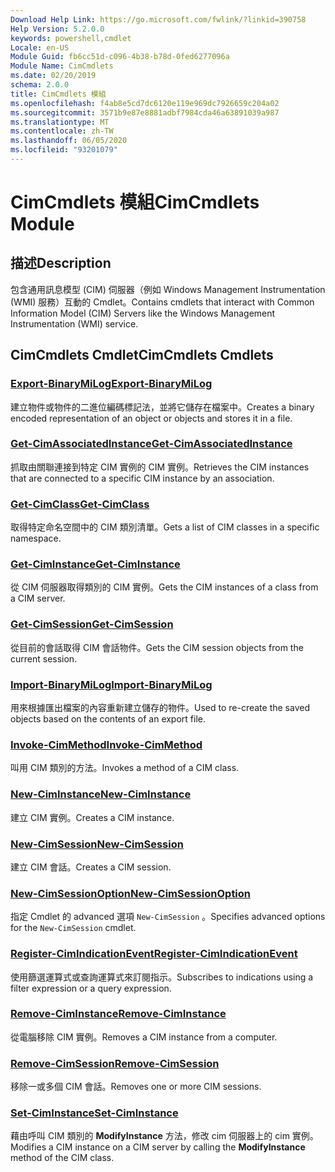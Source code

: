 ```yaml
---
Download Help Link: https://go.microsoft.com/fwlink/?linkid=390758
Help Version: 5.2.0.0
keywords: powershell,cmdlet
Locale: en-US
Module Guid: fb6cc51d-c096-4b38-b78d-0fed6277096a
Module Name: CimCmdlets
ms.date: 02/20/2019
schema: 2.0.0
title: CimCmdlets 模組
ms.openlocfilehash: f4ab8e5cd7dc6120e119e969dc7926659c204a02
ms.sourcegitcommit: 3571b9e87e8881adbf7984cda46a63891039a987
ms.translationtype: MT
ms.contentlocale: zh-TW
ms.lasthandoff: 06/05/2020
ms.locfileid: "93201079"
---
```

# <span data-ttu-id="913ad-103">CimCmdlets 模組</span><span class="sxs-lookup"><span data-stu-id="913ad-103">CimCmdlets Module</span></span>

## <span data-ttu-id="913ad-104">描述</span><span class="sxs-lookup"><span data-stu-id="913ad-104">Description</span></span>

<span data-ttu-id="913ad-105">包含通用訊息模型 (CIM) 伺服器（例如 Windows Management Instrumentation (WMI) 服務）互動的 Cmdlet。</span><span class="sxs-lookup"><span data-stu-id="913ad-105">Contains cmdlets that interact with Common Information Model (CIM) Servers like the Windows Management Instrumentation (WMI) service.</span></span>

## <span data-ttu-id="913ad-106">CimCmdlets Cmdlet</span><span class="sxs-lookup"><span data-stu-id="913ad-106">CimCmdlets Cmdlets</span></span>

### [<span data-ttu-id="913ad-107">Export-BinaryMiLog</span><span class="sxs-lookup"><span data-stu-id="913ad-107">Export-BinaryMiLog</span></span>](Export-BinaryMiLog.md)
<span data-ttu-id="913ad-108">建立物件或物件的二進位編碼標記法，並將它儲存在檔案中。</span><span class="sxs-lookup"><span data-stu-id="913ad-108">Creates a binary encoded representation of an object or objects and stores it in a file.</span></span>

### [<span data-ttu-id="913ad-109">Get-CimAssociatedInstance</span><span class="sxs-lookup"><span data-stu-id="913ad-109">Get-CimAssociatedInstance</span></span>](Get-CimAssociatedInstance.md)
<span data-ttu-id="913ad-110">抓取由關聯連接到特定 CIM 實例的 CIM 實例。</span><span class="sxs-lookup"><span data-stu-id="913ad-110">Retrieves the CIM instances that are connected to a specific CIM instance by an association.</span></span>

### [<span data-ttu-id="913ad-111">Get-CimClass</span><span class="sxs-lookup"><span data-stu-id="913ad-111">Get-CimClass</span></span>](Get-CimClass.md)
<span data-ttu-id="913ad-112">取得特定命名空間中的 CIM 類別清單。</span><span class="sxs-lookup"><span data-stu-id="913ad-112">Gets a list of CIM classes in a specific namespace.</span></span>

### [<span data-ttu-id="913ad-113">Get-CimInstance</span><span class="sxs-lookup"><span data-stu-id="913ad-113">Get-CimInstance</span></span>](Get-CimInstance.md)
<span data-ttu-id="913ad-114">從 CIM 伺服器取得類別的 CIM 實例。</span><span class="sxs-lookup"><span data-stu-id="913ad-114">Gets the CIM instances of a class from a CIM server.</span></span>

### [<span data-ttu-id="913ad-115">Get-CimSession</span><span class="sxs-lookup"><span data-stu-id="913ad-115">Get-CimSession</span></span>](Get-CimSession.md)
<span data-ttu-id="913ad-116">從目前的會話取得 CIM 會話物件。</span><span class="sxs-lookup"><span data-stu-id="913ad-116">Gets the CIM session objects from the current session.</span></span>

### [<span data-ttu-id="913ad-117">Import-BinaryMiLog</span><span class="sxs-lookup"><span data-stu-id="913ad-117">Import-BinaryMiLog</span></span>](Import-BinaryMiLog.md)
<span data-ttu-id="913ad-118">用來根據匯出檔案的內容重新建立儲存的物件。</span><span class="sxs-lookup"><span data-stu-id="913ad-118">Used to re-create the saved objects based on the contents of an export file.</span></span>

### [<span data-ttu-id="913ad-119">Invoke-CimMethod</span><span class="sxs-lookup"><span data-stu-id="913ad-119">Invoke-CimMethod</span></span>](Invoke-CimMethod.md)
<span data-ttu-id="913ad-120">叫用 CIM 類別的方法。</span><span class="sxs-lookup"><span data-stu-id="913ad-120">Invokes a method of a CIM class.</span></span>

### [<span data-ttu-id="913ad-121">New-CimInstance</span><span class="sxs-lookup"><span data-stu-id="913ad-121">New-CimInstance</span></span>](New-CimInstance.md)
<span data-ttu-id="913ad-122">建立 CIM 實例。</span><span class="sxs-lookup"><span data-stu-id="913ad-122">Creates a CIM instance.</span></span>

### [<span data-ttu-id="913ad-123">New-CimSession</span><span class="sxs-lookup"><span data-stu-id="913ad-123">New-CimSession</span></span>](New-CimSession.md)
<span data-ttu-id="913ad-124">建立 CIM 會話。</span><span class="sxs-lookup"><span data-stu-id="913ad-124">Creates a CIM session.</span></span>

### [<span data-ttu-id="913ad-125">New-CimSessionOption</span><span class="sxs-lookup"><span data-stu-id="913ad-125">New-CimSessionOption</span></span>](New-CimSessionOption.md)
<span data-ttu-id="913ad-126">指定 Cmdlet 的 advanced 選項 `New-CimSession` 。</span><span class="sxs-lookup"><span data-stu-id="913ad-126">Specifies advanced options for the `New-CimSession` cmdlet.</span></span>

### [<span data-ttu-id="913ad-127">Register-CimIndicationEvent</span><span class="sxs-lookup"><span data-stu-id="913ad-127">Register-CimIndicationEvent</span></span>](Register-CimIndicationEvent.md)
<span data-ttu-id="913ad-128">使用篩選運算式或查詢運算式來訂閱指示。</span><span class="sxs-lookup"><span data-stu-id="913ad-128">Subscribes to indications using a filter expression or a query expression.</span></span>

### [<span data-ttu-id="913ad-129">Remove-CimInstance</span><span class="sxs-lookup"><span data-stu-id="913ad-129">Remove-CimInstance</span></span>](Remove-CimInstance.md)
<span data-ttu-id="913ad-130">從電腦移除 CIM 實例。</span><span class="sxs-lookup"><span data-stu-id="913ad-130">Removes a CIM instance from a computer.</span></span>

### [<span data-ttu-id="913ad-131">Remove-CimSession</span><span class="sxs-lookup"><span data-stu-id="913ad-131">Remove-CimSession</span></span>](Remove-CimSession.md)
<span data-ttu-id="913ad-132">移除一或多個 CIM 會話。</span><span class="sxs-lookup"><span data-stu-id="913ad-132">Removes one or more CIM sessions.</span></span>

### [<span data-ttu-id="913ad-133">Set-CimInstance</span><span class="sxs-lookup"><span data-stu-id="913ad-133">Set-CimInstance</span></span>](Set-CimInstance.md)
<span data-ttu-id="913ad-134">藉由呼叫 CIM 類別的 **ModifyInstance** 方法，修改 cim 伺服器上的 cim 實例。</span><span class="sxs-lookup"><span data-stu-id="913ad-134">Modifies a CIM instance on a CIM server by calling the **ModifyInstance** method of the CIM class.</span></span>
